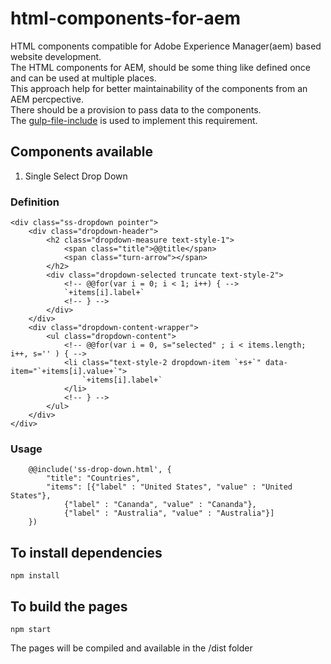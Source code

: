 # html-components-for-aem
HTML components compatible for Adobe Experience Manager(aem) based website development.  
The HTML components for AEM, should be some thing like defined once and can be used at multiple places.  
This approach help for better maintainability of the components from an AEM percpective.  
There should be a provision to pass data to the components.  
The [gulp-file-include](https://www.npmjs.com/package/gulp-file-include) is used to implement this requirement.  

## Components available
1. Single Select Drop Down  

### Definition
```
<div class="ss-dropdown pointer">
    <div class="dropdown-header">
        <h2 class="dropdown-measure text-style-1">
            <span class="title">@@title</span>
            <span class="turn-arrow"></span>
        </h2>
        <div class="dropdown-selected truncate text-style-2">
            <!-- @@for(var i = 0; i < 1; i++) { -->
            `+items[i].label+`
            <!-- } -->
        </div>
    </div>
    <div class="dropdown-content-wrapper">
        <ul class="dropdown-content">
            <!-- @@for(var i = 0, s="selected" ; i < items.length; i++, s='' ) { -->
            <li class="text-style-2 dropdown-item `+s+`" data-item="`+items[i].value+`">
                `+items[i].label+`
            </li>
            <!-- } -->
        </ul>
    </div>
</div>
```
### Usage
```
    @@include('ss-drop-down.html', {
        "title": "Countries",
        "items": [{"label" : "United States", "value" : "United States"},
            {"label" : "Cananda", "value" : "Cananda"},
            {"label" : "Australia", "value" : "Australia"}]
    })

```

## To install dependencies

```
npm install
```

## To build the pages

```
npm start
```

The pages will be compiled and available in the /dist folder